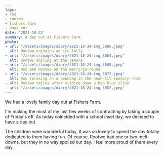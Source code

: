 ```yaml
---
tags:
- roo
- rootwo
- fishers farm
- days out
date: '2021-10-22'
summary: A day out at Fishers Farm
photo:
- url: "/assets/images/diary/2021-10-24-img_5060.jpeg"
  alt: Rootwo enjoying an ice-lolly
- url: "/assets/images/diary/2021-10-24-img_5064.jpeg"
  alt: Rootwo smiling at the camera
- url: "/assets/images/diary/2021-10-24-img_5048.jpeg"
  alt: Roo and Rootwo on the merry-go-round
- url: "/assets/images/diary/2021-10-24-img_5072.jpeg"
  alt: Roo relaxing on a beanbag in the neon-lit sensory room
- alt: Rootwo smiles after sliding down a big blue slide
  url: "/assets/images/diary/2021-10-24-img_5057.jpeg"
---
```

We had a lovely family day out at Fishers Farm. 

I'm making the most of my last few weeks of contracting by taking a couple of Friday's off. As today coincided with a school inset day, we decided to have a day out.

The children were wonderful today. It was so lovely to spend the day totally dedicated to them having fun. Of course, Rootwo had one or two melt-downs, but they in no way spoiled our day. I feel more proud of them every day.